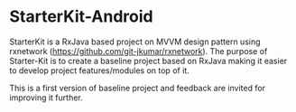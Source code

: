 # StarterKit-Android

StarterKit is a RxJava based project on MVVM design pattern using rxnetwork (https://github.com/git-jkumar/rxnetwork). The purpose of Starter-Kit is to create a baseline project based on RxJava making it easier to develop project features/modules on top of it.

This is a first version of baseline project and feedback are invited for improving it further.
